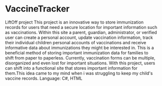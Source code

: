 # VaccineTracker
LiftOff project
This project is an innovative way to store immunization records for users that need a secure location for important information such as vaccinations. Within this site a parent, guardian, administrator, or verified user can create a personal account,  update vaccination information, track their individual children personal accounts of vaccinations and receive informative data about immunizations they might be interested in. This is a beneficial method of storing important immunization data for families to shift from paper to paperless. Currently, vaccination forms can be multiple, disorganized and even lost for important situations. With this project, users can shift into a functional site that stores important information for them.This idea came to my mind when i was struggling to keep my child's vaccine records.
Language: C#, HTML
